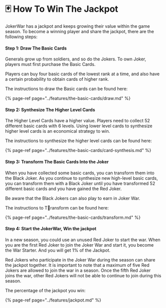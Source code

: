 # 🃏 How To Win The Jackpot

JokerWar has a jackpot and keeps growing their value within the game season. To become a winning player and share the jackpot, there are the following steps:

#### Step 1: Draw The Basic Cards

Generals grow up from soldiers, and so do the Jokers. To own Joker, players must first purchase the Basic Cards.

Players can buy four basic cards of the lowest rank at a time, and also have a certain probability to obtain cards of higher rank.

The instructions to draw the Basic cards can be found here:

{% page-ref page="../features/the-basic-cards/draw.md" %}

#### Step 2: Synthesize The Higher Level Cards

The Higher Level Cards have a higher value. Players need to collect 52 different basic cards with 6 levels. Using lower level cards to synthesize higher level cards is an economical strategy to win.

The instructions to synthesize the higher level cards can be found here:

{% page-ref page="../features/the-basic-cards/card-synthesis.md" %}

#### Step 3: Transform The Basic Cards Into the Joker​

When you have collected some basic cards, you can transform them into the Black Joker. As you continue to synthesize new high-level basic cards, you can transform them with a Black Joker until you have transformed 52 different basic cards and you have gained the Red Joker.

Be aware that the Black Jokers can also play to earn in Joker War.

The instructions to Transform can be found here:

{% page-ref page="../features/the-basic-cards/transform.md" %}

#### Step 4: Start the JokerWar, Win the jackpot

In a new season, you could use an unused Red Joker to start the war. When you are the first Red Joker to join the Joker War and start it, you become the War Starter. And you will get 1% of the Jackpot.

Red Jokers who participate in the Joker War during the season can share the jackpot together. It is important to note that a maximum of five Red Jokers are allowed to join the war in a season. Once the fifth Red Joker joins the war, other Red Jokers will not be able to continue to join during this season.

The percentage of the jackpot you win: 

{% page-ref page="../features/jackpot.md" %}



